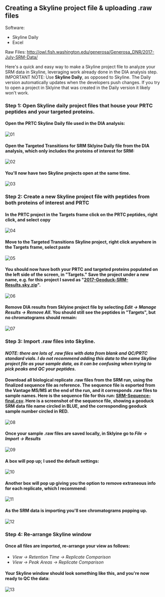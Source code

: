 ## Creating a Skyline project file & uploading .raw files

Software:
  * Skyline Daily
  * Excel

Raw Files: http://owl.fish.washington.edu/generosa/Generosa_DNR/2017-July-SRM-Data/

Here's a quick and easy way to make a Skyline project file to analyze your SRM data in Skyline, leveraging work already done in the DIA analysis step.  
IMPORTANT NOTE: Use **Skyline Daily**, as opposed to Skyline.  The Daily version automatically updates when the developers push changes.  If you try to open a project in Sklyine that was created in the Daily version it likely won't work.

### Step 1: Open Skyline daily project files that house your PRTC peptides and your targeted proteins. 

#### Open the PRTC Skyline Daily file used in the DIA analysis: 
![01](https://github.com/RobertsLab/Paper-DNR-Geoduck-Proteomics/blob/master/images/SRM-Skyline-Project-01.PNG?raw=true)

#### Open the Targeted Transitions for SRM Sklyine Daily file from the DIA analysis, which only includes the proteins of interest for SRM: 
![02](https://github.com/RobertsLab/Paper-DNR-Geoduck-Proteomics/blob/master/images/SRM-Skyline-Project-02.PNG?raw=true)

#### You'll now have two Skyline projects open at the same time. 
![03](https://github.com/RobertsLab/Paper-DNR-Geoduck-Proteomics/blob/master/images/SRM-Skyline-Project-03.PNG?raw=true)

### Step 2: Create a new Skyline project file with peptides from both proteins of interest and PRTC 

#### In the PRTC project in the Targets frame click on the PRTC peptides, right click, and select copy
![04](https://github.com/RobertsLab/Paper-DNR-Geoduck-Proteomics/blob/master/images/SRM-Skyline-Project-04.PNG?raw=true)

#### Move to the Targeted Transitions Skyline project, right click anywhere in the Targets frame, select paste
![05](https://github.com/RobertsLab/Paper-DNR-Geoduck-Proteomics/blob/master/images/SRM-Skyline-Project-05.PNG?raw=true)

#### You should now have both your PRTC and targeted proteins populated on the left side of the screen, in "Targets."  **Save the project under a new name**, e.g. for this project I saved as "[2017-Geoduck-SRM-Results.sky.zip](http://owl.fish.washington.edu/generosa/Generosa_DNR/2017-July-SRM-various-files/)".  
![06](https://github.com/RobertsLab/Paper-DNR-Geoduck-Proteomics/blob/master/images/SRM-Skyline-Project-06.PNG?raw=true)

#### Remove DIA results from Sklyine project file by selecting _Edit -> Manage Results -> Remove All_. You should still see the peptides in "Targets", but no chromatograms should remain: 
![07](https://github.com/RobertsLab/Paper-DNR-Geoduck-Proteomics/blob/master/images/SRM-Skyline-Project-07.PNG?raw=true)

### Step 3: Import .raw files into Skyline.  

#### _NOTE: there are lots of .raw files with data from blank and QC/PRTC standard vials.  I do not recommend adding this data to the same Skyline project file as your sample data, as it can be confusing when trying to pick peaks and QC your peptides._

#### Download all biological replicate .raw files from the SRM run, using the finalized sequence file as reference.  The sequence file is exported from the Vantage MS/MS at the end of the run, and it corresponds .raw files to sample names. Here is the sequence file for this run: [SRM-Sequence-final.csv](https://github.com/RobertsLab/Paper-DNR-Geoduck-Proteomics/blob/master/data/SRM/SRM-Sequence-final.csv). Here is a screenshot of the sequence file, showing a geoduck SRM data file name circled in BLUE, and the corresponding geoduck sample number circled in RED.  
![08](https://github.com/RobertsLab/Paper-DNR-Geoduck-Proteomics/blob/master/images/SRM-Skyline-Project-08.PNG?raw=true)

#### Once your sample .raw files are saved locally, in Sklyine go to _File -> Import -> Results_
![09](https://github.com/RobertsLab/Paper-DNR-Geoduck-Proteomics/blob/master/images/SRM-Skyline-Project-09.PNG?raw=true)

#### A box will pop up; I used the default settings:
![10](https://github.com/RobertsLab/Paper-DNR-Geoduck-Proteomics/blob/master/images/SRM-Skyline-Project-10.PNG?raw=true)

#### Another box will pop up giving you the option to remove extraneous info for each replicate, which I recommend: 
![11](https://github.com/RobertsLab/Paper-DNR-Geoduck-Proteomics/blob/master/images/SRM-Skyline-Project-11.PNG?raw=true)

#### As the SRM data is importing you'll see chromatograms popping up. 
![12](https://github.com/RobertsLab/Paper-DNR-Geoduck-Proteomics/blob/master/images/SRM-Skyline-Project-12.PNG?raw=true)

### Step 4: Re-arrange Skyline window

#### Once all files are imported, re-arrange your view as follows:
 * _View -> Retention Time -> Replicate Comparison_
 * _View -> Peak Areas -> Replicate Comparison_

#### Your Skyline window should look something like this, and you're now ready to QC the data: 
![13](https://github.com/RobertsLab/Paper-DNR-Geoduck-Proteomics/blob/master/images/SRM-Skyline-Project-13.PNG?raw=true)
